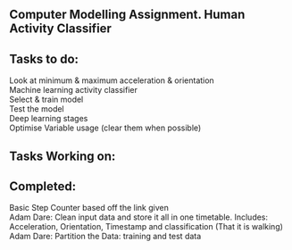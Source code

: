 
**Computer Modelling Assignment. Human Activity Classifier**
-------------------------------------------------------------------------------------------------------------
**Tasks to do:**
-------------------------------------------------------------------------------------------------------------

Look at minimum & maximum acceleration & orientation <br>
Machine learning activity classifier <br>
Select & train model <br>
Test the model<br>
Deep learning stages <br>
Optimise Variable usage (clear them when possible) <br>



**Tasks Working on:**
-------------------------------------------------------------------------------------------------------------

  
**Completed:**
-------------------------------------------------------------------------------------------------------------
Basic Step Counter based off the link given <br>
Adam Dare: Clean input data and store it all in one timetable. Includes: Acceleration, Orientation, Timestamp and classification (That it is walking)
Adam Dare: Partition the Data: training and test data <br>
